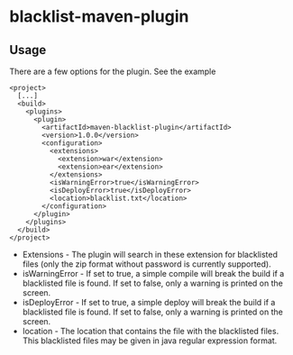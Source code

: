blacklist-maven-plugin
======================

Usage
-----
There are a few options for the plugin. See the example

    <project>  
      [...]  
      <build>  
        <plugins>  
          <plugin>  
            <artifactId>maven-blacklist-plugin</artifactId>  
            <version>1.0.0</version>  
            <configuration>  
              <extensions>  
                <extension>war</extension>  
                <extension>ear</extension>  
              </extensions>  
              <isWarningError>true</isWarningError>  
              <isDeployError>true</isDeployError>  
              <location>blacklist.txt</location>  
            </configuration>  
          </plugin>  
        </plugins>  
      </build>  
    </project>  
    
* Extensions - The plugin will search in these extension for blacklisted files (only the zip format without password is currently supported).
* isWarningError - If set to true, a simple compile will break the build if a blacklisted file is found. If set to false, only a warning is printed on the screen.
* isDeployError - If set to true, a simple deploy will break the build if a blacklisted file is found. If set to false, only a warning is printed on the screen.
* location - The location that contains the file with the blacklisted files. This blacklisted files may be given in java regular expression format.
 


